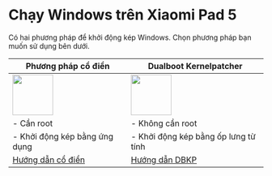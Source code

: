 # Chạy Windows trên Xiaomi Pad 5

Có hai phương pháp để khởi động kép Windows. Chọn phương pháp bạn muốn sử dụng bên dưới.

| **Phương pháp cổ điển** | **Dualboot Kernelpatcher**
|------------------------------------------------------------------------------------------------------------------------|-------------------------------------------------------------------------------------------------------------------
| <a href="dualboot-vi.md"><img src="https://github.com/n00b69/woa-op7/blob/main/guide/zsta.png" width="80"></a> | <a href="dbkp-vi.md"><img src="https://github.com/n00b69/woa-op7/blob/main/guide/zdbkp.png" width="80"></a>
| - Cần root | - Không cần root
| - Khởi động kép bằng ứng dụng | - Khởi động kép bằng ốp lưng từ tính
| [Hướng dẫn cổ điển](dualboot-vi.md) | [Hướng dẫn DBKP](dbkp-vi.md)